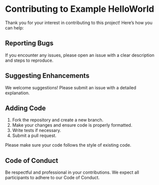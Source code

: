 # Contributing to Example HelloWorld

Thank you for your interest in contributing to this project! Here’s how you can help:

## Reporting Bugs
If you encounter any issues, please open an issue with a clear description and steps to reproduce.

## Suggesting Enhancements
We welcome suggestions! Please submit an issue with a detailed explanation.

## Adding Code
1. Fork the repository and create a new branch.
2. Make your changes and ensure code is properly formatted.
3. Write tests if necessary.
4. Submit a pull request.

Please make sure your code follows the style of existing code.

## Code of Conduct
Be respectful and professional in your contributions. We expect all participants to adhere to our Code of Conduct.
